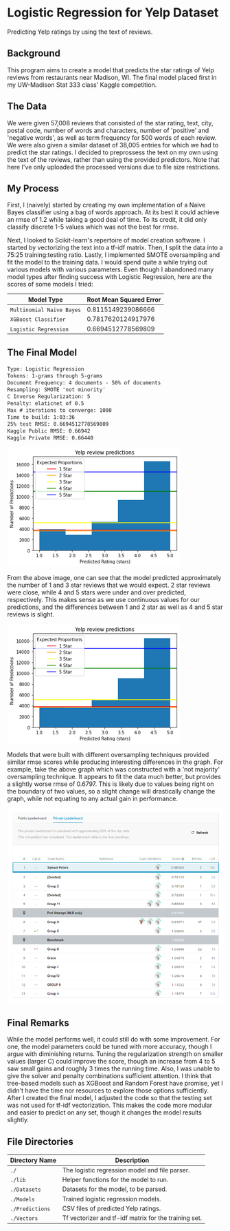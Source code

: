 # Logistic Regression for Yelp Dataset
Predicting Yelp ratings by using the text of reviews.


## Background
This program aims to create a model that predicts the star ratings of Yelp 
reviews from restaurants near Madison, WI. The final model placed first 
in my UW-Madison Stat 333 class' Kaggle competition.

## The Data
We were given 57,008 reviews that consisted of the star rating, text, city, 
postal code, number of words and characters, number of 'positive' and 
'negative words', as well as term frequency for 500 words of each review. We 
were also given a similar dataset of 38,005 entries for which we had to predict 
the star ratings. I decided to preprossess the text on my own using the text of 
the reviews, rather than using the provided predictors. Note that here I've only 
uploaded the processed versions due to file size restrictions.

## My Process
First, I (naively) started by creating my own implementation of a Naive Bayes 
classifier using a bag of words approach. At its best it could achieve an 
rmse of 1.2 while taking a good deal of time. To its credit, it did only 
classify discrete 1-5 values which was not the best for rmse.

Next, I looked to Scikit-learn's repertoire of model creation software. I 
started by vectorizing the text into a tf-idf matrix. Then, I split the 
data into a 75:25 training:testing ratio. Lastly, I implemented SMOTE oversampling 
and fit the model to the training data. I would spend quite a while trying out 
various models with various parameters. Even though I abandoned many model 
types after finding success with Logistic Regression, here are the scores of some 
models I tried:

| Model Type			| Root Mean Squared Error	|
|-------------------------------|-------------------------------|
| `Multinomial Naive Bayes`	| 0.8115149239086666		|
| `XGBoost Classifier`		| 0.7817620124917976		|
| `Logistic Regression`		| 0.6694512778569809		|
    
## The Final Model
    Type: Logistic Regression
    Tokens: 1-grams through 5-grams
    Document Frequency: 4 documents - 50% of documents
    Resampling: SMOTE 'not minority'
    C Inverse Regularization: 5
    Penalty: elaticnet of 0.5
    Max # iterations to converge: 1000
    Time to build: 1:03:36
    25% test RMSE: 0.6694512778569809
    Kaggle Public RMSE: 0.66942
    Kaggle Private RMSE: 0.66440

![Histogram of predicted star ratings and their expected proportions](Pictures/FinalPredictions.png)

From the above image, one can see that the model predicted approximately 
the number of 1 and 3 star reviews that we would expect. 2 star reviews were 
close, while 4 and 5 stars were under and over predicted, respectively. 
This makes sense as we use continuous values for our predictions, and the 
differences between 1 and 2 star as well as 4 and 5 star reviews is slight. 

![Histogram of predicted star ratings and their expected proportions using SMOTE 'not majority' oversampling](Pictures/AlternativePredictions.png)

Models that were built with different oversampling techniques provided 
similar rmse scores while producing interesting differences in the graph. 
For example, take the above graph which was constructed with a 'not majority' 
oversampling technique. It appears to fit the data much better, but provides a 
slightly worse rmse of 0.6797. This is likely due to values being right on the 
boundary of two values, so a slight change will drastically change the graph, 
while not equating to any actual gain in performance.

![Kaggle rankings](Pictures/privateLeaderboard.png)

## Final Remarks
While the model performs well, it could still do with some improvement.
For one, the model parameters could be tuned with more accuracy, though I argue
with diminishing returns. Tuning the regularization strength on smaller values 
(larger C) could improve the score, though an increase from 4 to 5 saw small gains and 
roughly 3 times the running time. Also, I was unable to give the solver and 
penalty combinations sufficient attention. I think that tree-based models 
such as XGBoost and Random Forest have promise, yet I didn't have the time 
nor resources to explore those options sufficiently. After I created the final 
model, I adjusted the code so that the testing set was not used for tf-idf 
vectorization. This makes the code more modular and easier to predict on any 
set, though it changes the model results slightly.

## File Directories
| Directory Name | Description						|
|----------------|------------------------------------------------------|
| `./`		 | The logistic regression model and file parser.	|
| `./lib`	 | Helper functions for the model to run.		|
| `./Datasets`	 | Datasets for the model, to be parsed.		|
| `./Models`	 | Trained logistic regression models.			|
| `./Predictions`| CSV files of predicted Yelp ratings.			|
| `./Vectors`	 | Tf vectorizer and tf-idf matrix for the training set.|
